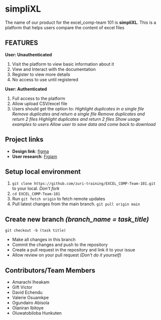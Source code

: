 # simpliXL

The name of our product for the excel_comp-team 101 is **simpliXL**. This is a platform that helps users compare the content of excel files

## FEATURES

**User: Unauthenticated**
1. Visit the platform to view basic information about it
2. View and Interact with the documentation
3. Register to view more details
4. No access to use until registered

**User: Authenticated**
1. Full access to the platform
2. Allow upload CSV/excel file
3. Users should get the option to:
*Highlight duplicates in a single file*
*Remove duplicates and return a single file*
*Remove duplicates and return 2 files*
*Highlight duplicates and return 2 files*
*Show usage examples to users*
*Allow user to save data and come back to download*

## Project links

- **Design link**: [figma](https://www.figma.com/file/UV7dpsrV768tBbfFN8eWsz/simpliXL?node-id=0%3A1)
- **User research**: [Figjam](https://www.figma.com/file/res4sdWmcEBbOehYEF56al/User-research%2Fflow?node-id=0%3A1)


## Setup local environment
1. `git clone https://github.com/zuri-training/EXCEL_COMP-Team-101.git` to your local. *Don't fork*
2. `cd EXCEL_COMP-Team-101`
3. Run `git fetch origin` to fetch remote updates
4. Pull latest changes from the main branch. `git pull origin main`


## Create new branch *(branch_name = task_title)*
`git checkout -b (task title)`
- Make all changes in this branch
- Commit the changes and push to the repository
- Create a pull request in the repository and link it to your issue
- Allow review on your pull request *(Don't do it yourself)*

## Contributors/Team Members
- Amarachi Iheakam
- Gift Victor
- David Echendu
- Valerie Osuamkpe
- Ogundairo Abisola
- Olaniran Ibitoye
- Oluwatobiloba Hunkuten
